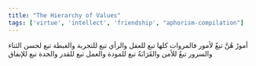 ```yaml
---
title: "The Hierarchy of Values"
tags: ['virtue', 'intellect', 'friendship', "aphorism-compilation"]
---
```


 أمورٌ هُنَّ تبعٌ لأمور فالمروات كلها تبع للعقل والرأي تبع للتجربة والغبطة تبع لحسن الثناء والسرور تبعٌ للأمن والقَرَابَةُ تبع للمودة والعمل تبع للقدر والجدة تبع للإنفاق
